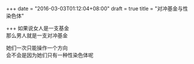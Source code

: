 +++
date = "2016-03-03T01:12:04+08:00"
draft = true
title = "对冲基金与性染色体"

+++
如果说女人是一支基金  
那么男人就是一支对冲基金  
  
她们一次只能操作一个方向  
会不会是因为她们只有一种性染色体呢  